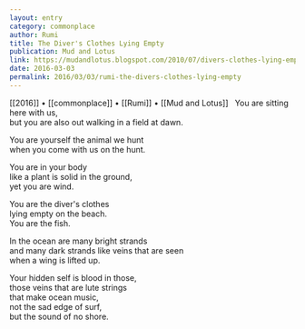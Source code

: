 ```yaml
---
layout: entry
category: commonplace
author: Rumi
title: The Diver's Clothes Lying Empty
publication: Mud and Lotus
link: https://mudandlotus.blogspot.com/2010/07/divers-clothes-lying-empty.html
date: 2016-03-03
permalink: 2016/03/03/rumi-the-divers-clothes-lying-empty
---
```


[[2016]] • [[commonplace]] • [[Rumi]] • [[Mud and Lotus]]
 
You are sitting here with us,
<br>but you are also out walking in a field at dawn.

You are yourself the animal we hunt
<br>when you come with us on the hunt.

You are in your body
<br>like a plant is solid in the ground,
<br>yet you are wind.

You are the diver's clothes
<br>lying empty on the beach.
<br>You are the fish.

In the ocean are many bright strands
<br>and many dark strands like veins that are seen
<br>when a wing is lifted up.

Your hidden self is blood in those,
<br>those veins that are lute strings
<br>that make ocean music,
<br>not the sad edge of surf,
<br>but the sound of no shore.
